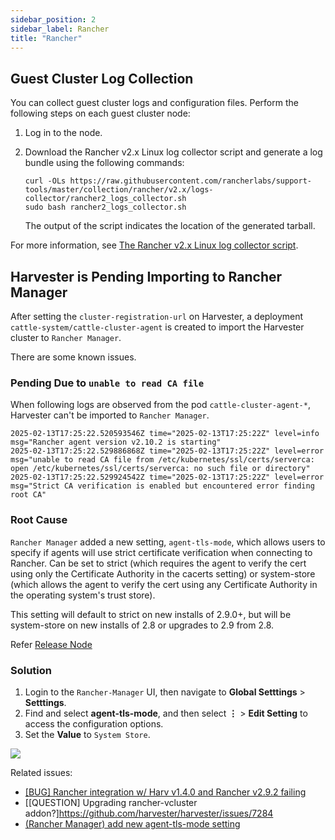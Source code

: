 ```yaml
---
sidebar_position: 2
sidebar_label: Rancher
title: "Rancher"
---
```


<head>
  <link rel="canonical" href="https://docs.harvesterhci.io/v1.4/troubleshooting/rancher"/>
</head>


## Guest Cluster Log Collection

You can collect guest cluster logs and configuration files. Perform the following steps on each guest cluster node:

1. Log in to the node.
1. Download the Rancher v2.x Linux log collector script and generate a log bundle using the following commands:

    ```
    curl -OLs https://raw.githubusercontent.com/rancherlabs/support-tools/master/collection/rancher/v2.x/logs-collector/rancher2_logs_collector.sh
    sudo bash rancher2_logs_collector.sh
    ```

    The output of the script indicates the location of the generated tarball.

For more information, see [The Rancher v2.x Linux log collector script](https://www.suse.com/support/kb/doc/?id=000020191).


## Harvester is Pending Importing to Rancher Manager

After setting the `cluster-registration-url` on Harvester, a deployment `cattle-system/cattle-cluster-agent` is created to import the Harvester cluster to `Rancher Manager`.

There are some known issues.

### Pending Due to `unable to read CA file`

When following logs are observed from the pod `cattle-cluster-agent-*`, Harvester can't be imported to `Rancher Manager`.

```
2025-02-13T17:25:22.520593546Z time="2025-02-13T17:25:22Z" level=info msg="Rancher agent version v2.10.2 is starting"
2025-02-13T17:25:22.529886868Z time="2025-02-13T17:25:22Z" level=error msg="unable to read CA file from /etc/kubernetes/ssl/certs/serverca: open /etc/kubernetes/ssl/certs/serverca: no such file or directory"
2025-02-13T17:25:22.529924542Z time="2025-02-13T17:25:22Z" level=error msg="Strict CA verification is enabled but encountered error finding root CA"
```

### Root Cause

`Rancher Manager` added a new setting, `agent-tls-mode`, which allows users to specify if agents will use strict certificate verification when connecting to Rancher. Can be set to strict (which requires the agent to verify the cert using only the Certificate Authority in the cacerts setting) or system-store (which allows the agent to verify the cert using any Certificate Authority in the operating system's trust store).

This setting will default to strict on new installs of 2.9.0+, but will be system-store on new installs of 2.8 or upgrades to 2.9 from 2.8.

Refer [Release Node](https://github.com/rancher/rancher/issues/45628#issuecomment-2246152604)

### Solution

1. Login to the `Rancher-Manager` UI, then navigate to **Global Setttings** > **Setttings**.
1. Find and select **agent-tls-mode**, and then select **⋮** > **Edit Setting** to access the configuration options.
1. Set the **Value** to `System Store`.

![](/img/v1.4/troubleshooting/rancher-global-setting-agent-tls-mode.png)

Related issues:
  - [[BUG] Rancher integration w/ Harv v1.4.0 and Rancher v2.9.2 failing](https://github.com/harvester/harvester/issues/7105)
  - [[QUESTION] Upgrading rancher-vcluster addon?]https://github.com/harvester/harvester/issues/7284
  - [(Rancher Manager) add new agent-tls-mode setting](https://github.com/rancher/rancher/issues/45628)
